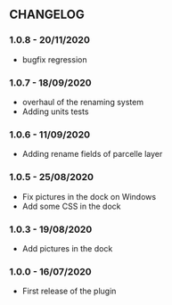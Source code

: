 ## CHANGELOG

### 1.0.8 - 20/11/2020

* bugfix regression

### 1.0.7 - 18/09/2020

* overhaul of the renaming system
* Adding units tests

### 1.0.6 - 11/09/2020

* Adding rename fields of parcelle layer

### 1.0.5 - 25/08/2020

* Fix pictures in the dock on Windows
* Add some CSS in the dock

### 1.0.3 - 19/08/2020

* Add pictures in the dock

### 1.0.0 - 16/07/2020

* First release of the plugin

###
